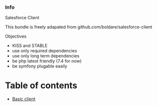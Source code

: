 ### Info

Salesforce Client

This bundle is freely adapated from github.com/boldare/salesforce-client

Objectives
- KISS and STABLE  
- use only required dependencies
- use only long term dependencies
- be php latest friendly (7.4 for now)
- be symfony plugable easily

Table of contents
==
* [Basic client](doc/SalesforceClient.md)